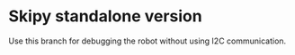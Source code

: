 # Skipy standalone version
Use this branch for debugging the robot without using I2C communication.
